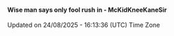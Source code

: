 #### Wise man says only fool rush in - McKidKneeKaneSir
Updated on 24/08/2025 - 16:13:36 (UTC) Time Zone
